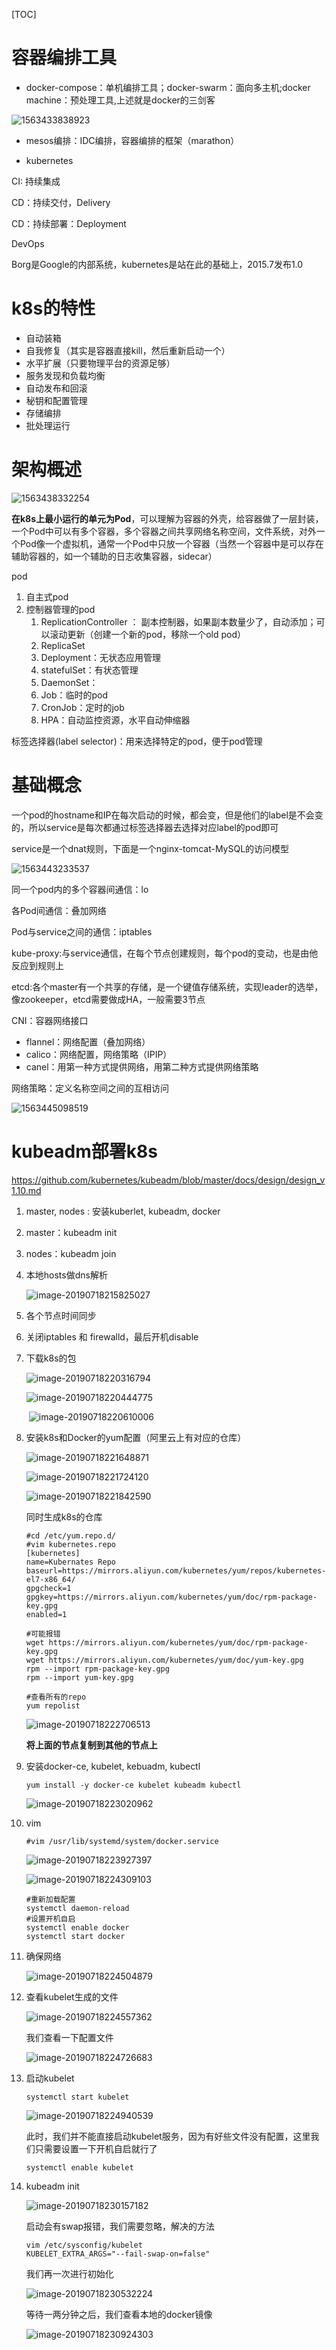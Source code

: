 [TOC]

# 容器编排工具

* docker-compose：单机编排工具；docker-swarm：面向多主机;docker machine：预处理工具,上述就是docker的三剑客

![1563433838923](https://github.com/chenyansong1/note/blob/master/images/docker/1563433838923.png?raw=true)

* mesos编排：IDC编排，容器编排的框架（marathon）

* kubernetes

CI: 持续集成

CD：持续交付，Delivery

CD：持续部署：Deployment

DevOps



Borg是Google的内部系统，kubernetes是站在此的基础上，2015.7发布1.0



# k8s的特性

* 自动装箱
* 自我修复（其实是容器直接kill，然后重新启动一个）
* 水平扩展（只要物理平台的资源足够）
* 服务发现和负载均衡
* 自动发布和回滚
* 秘钥和配置管理
* 存储编排
* 批处理运行

# 架构概述

![1563438332254](https://github.com/chenyansong1/note/blob/master/images/docker/1563438332254.png?raw=true)

**在k8s上最小运行的单元为Pod**，可以理解为容器的外壳，给容器做了一层封装，一个Pod中可以有多个容器，多个容器之间共享网络名称空间，文件系统，对外一个Pod像一个虚拟机，通常一个Pod中只放一个容器（当然一个容器中是可以存在辅助容器的，如一个辅助的日志收集容器，sidecar）

pod

1. 自主式pod
2. 控制器管理的pod
   1. ReplicationController ： 副本控制器，如果副本数量少了，自动添加；可以滚动更新（创建一个新的pod，移除一个old pod）
   2. ReplicaSet
   3. Deployment：无状态应用管理
   4. statefulSet：有状态管理
   5. DaemonSet：
   6. Job：临时的pod
   7.  CronJob：定时的job
   8. HPA：自动监控资源，水平自动伸缩器

标签选择器(label selector)：用来选择特定的pod，便于pod管理

# 基础概念

一个pod的hostname和IP在每次启动的时候，都会变，但是他们的label是不会变的，所以service是每次都通过标签选择器去选择对应label的pod即可

service是一个dnat规则，下面是一个nginx-tomcat-MySQL的访问模型

![1563443233537](https://github.com/chenyansong1/note/blob/master/images/docker/1563443233537.png?raw=true)

同一个pod内的多个容器间通信：lo

各Pod间通信：叠加网络

Pod与service之间的通信：iptables

kube-proxy:与service通信，在每个节点创建规则，每个pod的变动，也是由他反应到规则上

etcd:各个master有一个共享的存储，是一个键值存储系统，实现leader的选举，像zookeeper，etcd需要做成HA，一般需要3节点

CNI：容器网络接口

* flannel：网络配置（叠加网络）
* calico：网络配置，网络策略（IPIP）
* canel：用第一种方式提供网络，用第二种方式提供网络策略

网络策略：定义名称空间之间的互相访问

![1563445098519](https://github.com/chenyansong1/note/blob/master/images/docker/1563445098519.png?raw=true)



# kubeadm部署k8s

https://github.com/kubernetes/kubeadm/blob/master/docs/design/design_v1.10.md

1. master, nodes : 安装kuberlet, kubeadm, docker
2. master：kubeadm init
3. nodes：kubeadm join



1. 本地hosts做dns解析

   ![image-20190718215825027](/Users/chenyansong/Documents/note/images/docker/image-20190718215825027.png)

2. 各个节点时间同步

3. 关闭iptables 和 firewalld，最后开机disable

4. 下载k8s的包

   ![image-20190718220316794](/Users/chenyansong/Documents/note/images/docker/image-20190718220316794.png)

   ![image-20190718220444775](/Users/chenyansong/Documents/note/images/docker/image-20190718220444775.png)

   ​	![image-20190718220610006](/Users/chenyansong/Documents/note/images/docker/image-20190718220610006.png)

5. 安装k8s和Docker的yum配置（阿里云上有对应的仓库）

   ![image-20190718221648871](/Users/chenyansong/Documents/note/images/docker/image-20190718221648871.png)

   ![image-20190718221724120](/Users/chenyansong/Documents/note/images/docker/image-20190718221724120.png)

   ![image-20190718221842590](/Users/chenyansong/Documents/note/images/docker/image-20190718221842590.png)

   同时生成k8s的仓库

   ```shell
   #cd /etc/yum.repo.d/
   #vim kubernetes.repo
   [kubernetes]
   name=Kubernates Repo
   baseurl=https://mirrors.aliyun.com/kubernetes/yum/repos/kubernetes-el7-x86_64/
   gpgcheck=1
   gpgkey=https://mirrors.aliyun.com/kubernetes/yum/doc/rpm-package-key.gpg
   enabled=1
   
   #可能报错
   wget https://mirrors.aliyun.com/kubernetes/yum/doc/rpm-package-key.gpg
   wget https://mirrors.aliyun.com/kubernetes/yum/doc/yum-key.gpg
   rpm --import rpm-package-key.gpg
   rpm --import yum-key.gpg
   ```

   ```shell
   #查看所有的repo
   yum repolist
   ```

   ![image-20190718222706513](/Users/chenyansong/Documents/note/images/docker/image-20190718222706513.png)

   **将上面的节点复制到其他的节点上**

6. 安装docker-ce, kubelet, kebuadm, kubectl

   ```shell
   yum install -y docker-ce kubelet kubeadm kubectl
   ```

   ![image-20190718223020962](/Users/chenyansong/Documents/note/images/docker/image-20190718223020962.png)

7. vim

   ```shell
   #vim /usr/lib/systemd/system/docker.service
   ```

   ![image-20190718223927397](/Users/chenyansong/Documents/note/images/docker/image-20190718223927397.png)

   ![image-20190718224309103](/Users/chenyansong/Documents/note/images/docker/image-20190718224309103.png)

   ```shell
   #重新加载配置
   systemctl daemon-reload
   #设置开机自启
   systemctl enable docker
   systemctl start docker
   ```

8. 确保网络

   ![image-20190718224504879](/Users/chenyansong/Documents/note/images/docker/image-20190718224504879.png)

9. 查看kubelet生成的文件

   ![image-20190718224557362](/Users/chenyansong/Documents/note/images/docker/image-20190718224557362.png)

   我们查看一下配置文件

   ![image-20190718224726683](/Users/chenyansong/Documents/note/images/docker/image-20190718224726683.png)

10. 启动kubelet

    ```shell
    systemctl start kubelet
    ```

    ![image-20190718224940539](/Users/chenyansong/Documents/note/images/docker/image-20190718224940539.png)

    此时，我们并不能直接启动kubelet服务，因为有好些文件没有配置，这里我们只需要设置一下开机自启就行了

    ```shell
    systemctl enable kubelet
    ```

11. kubeadm init

    ![image-20190718230157182](/Users/chenyansong/Documents/note/images/docker/image-20190718230157182.png)

    启动会有swap报错，我们需要忽略，解决的方法

    ```shell
    vim /etc/sysconfig/kubelet
    KUBELET_EXTRA_ARGS="--fail-swap-on=false"
    ```

    我们再一次进行初始化

    ![image-20190718230532224](/Users/chenyansong/Documents/note/images/docker/image-20190718230532224.png)

    等待一两分钟之后，我们查看本地的docker镜像

    ![image-20190718230924303](/Users/chenyansong/Documents/note/images/docker/image-20190718230924303.png)

